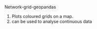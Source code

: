 Network-grid-geopandas

1. Plots coloured grids on a map.
2. can be used to analyse continuous data 
